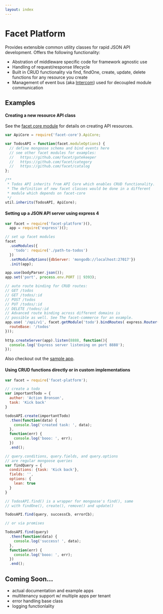 ```yaml
---
layout: index
---
```





# Facet Platform

Provides extensible common utility classes for rapid JSON API development. Offers the following functionality:

* Abstration of middleware specific code for framework agnostic use
* Handling of request/response lifecycle
* Built in CRUD functionality via find, findOne, create, update, delete functions for any resource you create
* Management of event bus (aka [Intercom](https://github.com/facet/intercom)) used for decoupled module communication

## Examples

#### Creating a new resource API class

See the [facet core module](https://github.com/facet/core) for details on creating API resources.

```js
var ApiCore = require('facet-core').ApiCore;

var TodosAPI = function(facet.moduleOptions) {
  // define mongoose schema and bind events here
  // see other facet modules for examples:
  //   https://github.com/facet/gatekeeper
  //   https://github.com/facet/category
  //   https://github.com/facet/catalog
};

/**
 * Todos API inherits from API Core which enables CRUD functionality.
 * The definition of new facet classes would be done in a different 
 * module which depends on facet-core
 */
util.inherits(TodosAPI, ApiCore);
```

#### Setting up a JSON API server using express 4

```js
var facet = require('facet-platform')(),
  app = require('express')();

// set up facet modules
facet
  .useModules({
    'todo': require('./path-to-todos')
  })
  .setModuleOptions({dbServer: 'mongodb://localhost:27017'})
  .init(app);

app.use(bodyParser.json());
app.set('port', process.env.PORT || 9393);

// auto route binding for CRUD routes:
// GET /todos
// GET /todos/:id
// POST /todos
// PUT /todos/:id
// DELETE /todos/:id
// Advanced route binding across different domains is
// possible as well. See The facet-commerce for an example.
app.use( '/api/v1', facet.getModule('todo').bindRoutes( express.Router(), {
  routeBase: '/todos'
}));
  
http.createServer(app).listen(8888, function(){
  console.log('Express server listening on port 8888');
});
```

Also checkout out the [sample app](https://github.com/facet/platform/blob/master/sample-apps/auto-route-binding.js).


#### Using CRUD functions directly or in custom implementations

```js
var facet = require('facet-platform');

// create a todo
var importantTodo = {
  author: 'Action Bronson',
  task: 'Kick back'
}

todosAPI.create(importantTodo)
  .then(function(data) {
    console.log('created task: ', data);
  },
  function(err) {
    console.log('booo: ', err);
  })
  .end();

// query.conditions, query.fields, and query.options 
// are regular mongoose queries
var findQuery = {
  conditions: {task: 'Kick back'},
  fields: '',
  options: {
    lean: true
  }
}

// TodosAPI.find() is a wrapper for mongoose's find(), same 
// with findOne(), create(), remove() and update()

TodosAPI.find(query, successCb, errorCb);

// or via promises

TodosAPI.find(query)
  .then(function(data) {
    console.log('success! ', data);
  },
  function(err) {
    console.log('booo: ', err);
  })
  .end();
```

## Coming Soon...

* actual documentation and example apps
* multitenancy support w/ multiple apps per tenant
* error handling base class
* logging functionlality 
